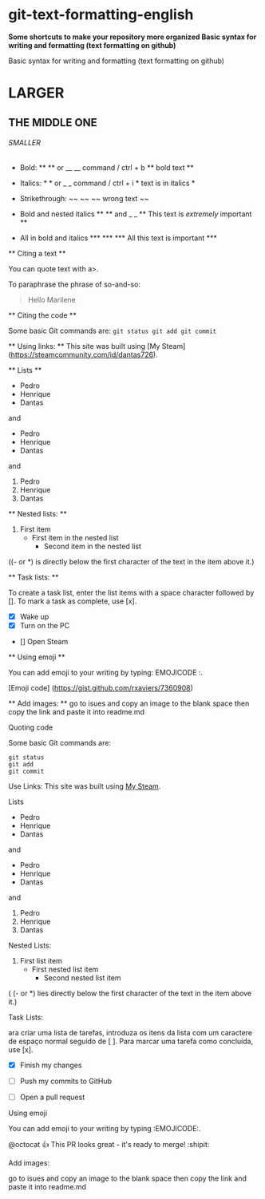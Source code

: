 # git-text-formatting-english
**Some shortcuts to make your repository more organized  Basic syntax for writing and formatting (text formatting on github)**

Basic syntax for writing and formatting (text formatting on github)

# LARGER
## THE MIDDLE ONE
###### SMALLER


- Bold: ** ** or __ __ command / ctrl + b ** bold text **


- Italics: * * or _ _ command / ctrl + i * text is in italics *


- Strikethrough: ~~ ~~ ~~ wrong text ~~


- Bold and nested italics ** ** and _ _ ** This text is _extremely_ important **


- All in bold and italics *** *** *** All this text is important ***




** Citing a text **

You can quote text with a>.

To paraphrase the phrase of so-and-so:

> Hello Marilene



** Citing the code **

Some basic Git commands are:
``
git status
git add
git commit
``

** Using links: **
This site was built using [My Steam] (https://steamcommunity.com/id/dantas726).



** Lists **
- Pedro
- Henrique
- Dantas

and

* Pedro
* Henrique
* Dantas

and

1. Pedro
2. Henrique
3. Dantas


** Nested lists: **

1. First item
   - First item in the nested list
     - Second item in the nested list

((- or *) is directly below the first character of the text in the item above it.)



** Task lists: **

To create a task list, enter the list items with a space character followed by []. To mark a task as complete, use [x].

- [x] Wake up
- [x] Turn on the PC
- [] Open Steam


** Using emoji **

You can add emoji to your writing by typing: EMOJICODE :.

[Emoji code] (https://gist.github.com/rxaviers/7360908)


** Add images: **
go to isues and copy an image to the blank space then copy the link and paste it into readme.md



Quoting code

Some basic Git commands are:
```
git status
git add
git commit
```

Use Links:
This site was built using [My Steam](https://steamcommunity.com/id/dantas726).



Lists
- Pedro
- Henrique 
- Dantas

and

* Pedro
* Henrique 
* Dantas

and

1. Pedro
2. Henrique
3. Dantas


Nested Lists: 

1. First list item
   - First nested list item
     - Second nested list item

( (- or *) lies directly below the first character of the text in the item above it.)



Task Lists: 

ara criar uma lista de tarefas, introduza os itens da lista com um caractere de espaço normal seguido de [ ]. Para marcar uma tarefa como concluída, use [x].

- [x] Finish my changes
- [ ] Push my commits to GitHub
- [ ] Open a pull request


Using emoji

You can add emoji to your writing by typing :EMOJICODE:.

@octocat :+1: This PR looks great - it's ready to merge! :shipit:


Add images:

go to isues and copy an image to the blank space then copy the link and paste it into readme.md




